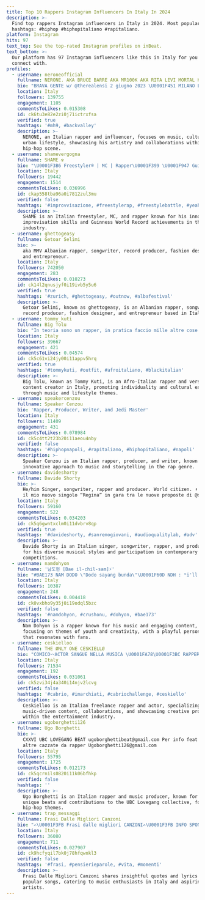 ```yaml
---
title: Top 10 Rappers Instagram Influencers In Italy In 2024
description: >-
  Find top rappers Instagram influencers in Italy in 2024. Most popular
  hashtags: #hiphop #hiphopitaliano #rapitaliano.
platform: Instagram
hits: 97
text_top: See the top-rated Instagram profiles on inBeat.
text_bottom: >-
  Our platform has 97 Instagram influencers like this in Italy for you to
  connect with.
profiles:
  - username: neroneofficial
    fullname: NERONE. AKA BRUCE BARRE AKA MR100K AKA RITA LEVI MORTAL KOMBAT
    bio: "BRAVA GENTE w/ @therealensi 2 giugno 2023 \U0001F451 MILANO LAST RAPPER ALIVE \U0001F451 WE CAN ALL neronebooking@gmail.com"
    location: Italy
    followers: 139755
    engagement: 1105
    commentsToLikes: 0.015308
    id: ck6tu3e82e2zi0j71ictrxfsa
    verified: true
    hashtags: '#mh9, #backvalley'
    description: >-
      NERONE, an Italian rapper and influencer, focuses on music, culture, and
      urban lifestyle, showcasing his artistry and collaborations within the
      hip-hop scene.
  - username: shamevergogna
    fullname: SHAME ☢️
    bio: "\U0001F3B6 Freestyler® | MC | Rapper\U0001F399 \U0001F947 Guinness World Recordman\U0001F3C6 \U0001F4EC Booking: shamevergogna@outlook.it ASCOLTA IL NUOVO ALBUM⤵️\U0001F525"
    location: Italy
    followers: 19442
    engagement: 1514
    commentsToLikes: 0.036996
    id: ckap558tba96a0i7812zul3mu
    verified: false
    hashtags: '#improvvisazione, #freestylerap, #freestylebattle, #yeah'
    description: >-
      SHAME is an Italian freestyler, MC, and rapper known for his innovative
      improvisation skills and Guinness World Record achievements in the music
      industry.
  - username: ghettogeasy
    fullname: Getoar Selimi
    bio: >-
      aka MMV Albanian rapper, songwriter, record producer, fashion designer,
      and entrepreneur.
    location: Italy
    followers: 742050
    engagement: 283
    commentsToLikes: 0.010273
    id: ck14l2qnusjyf0i19ivb5y5u6
    verified: true
    hashtags: '#zurich, #ghettogeasy, #outnow, #albafestival'
    description: >-
      Getoar Selimi, known as ghettogeasy, is an Albanian rapper, songwriter,
      record producer, fashion designer, and entrepreneur based in Italy.
  - username: tommy_kuti
    fullname: Big Tolu
    bio: "In teoria sono un rapper, in pratica faccio mille altre cose. Mi conoscono come l’#afroitaliano \U0001F1EE\U0001F1F9 \U0001F1F3\U0001F1EC Be yourself!"
    location: Italy
    followers: 39667
    engagement: 421
    commentsToLikes: 0.04574
    id: ck5c61vi24jy00i11appv5hrq
    verified: true
    hashtags: '#tommykuti, #outfit, #afroitaliano, #blackitalian'
    description: >-
      Big Tolu, known as Tommy Kuti, is an Afro-Italian rapper and versatile
      content creator in Italy, promoting individuality and cultural expression
      through music and lifestyle themes.
  - username: speakercenzou
    fullname: Speaker Cenzou
    bio: 'Rapper, Producer, Writer, and Jedi Master'
    location: Italy
    followers: 11409
    engagement: 431
    commentsToLikes: 0.078984
    id: ck5c4tt2t23b20i11aeou4nby
    verified: false
    hashtags: '#hiphopnapoli, #rapitaliano, #hiphopitaliano, #napoli'
    description: >-
      Speaker Cenzou is an Italian rapper, producer, and writer, known for his
      innovative approach to music and storytelling in the rap genre.
  - username: davideshorty
    fullname: Davide Shorty
    bio: >-
      He/him Singer, songwriter, rapper and producer. World citizen. ⬇️ Ascolta
      il mio nuovo singolo “Regina” in gara tra le nuove proposte di @sanremorai
    location: Italy
    followers: 59160
    engagement: 522
    commentsToLikes: 0.034203
    id: ck5q6gwntxclm0i11dvbrv8qp
    verified: true
    hashtags: '#davideshorty, #sanremogiovani, #audioqualitylab, #adv'
    description: >-
      Davide Shorty is an Italian singer, songwriter, rapper, and producer known
      for his diverse musical styles and participation in contemporary music
      competitions.
  - username: namdohyon
    fullname: '남도현 [Bae il-chil-sam]⚡'
    bio: "#BAE173 NAM DODO \"Dodo sayang bunda\"\U0001F60D NDH : ❝i'll be your oppaji❞\U0001F940 \U0001F4E2RAPPER Dohyonieee✨ \U0001F439 Hamtaro bersuara dolphin \U0001F42C\U0001F602 \U0001F4F8 Tony Nam 10/11/2004 \U0001F49B"
    location: Italy
    followers: 10387
    engagement: 248
    commentsToLikes: 0.004418
    id: ck0vxbho9y35j0i19odql5bzc
    verified: false
    hashtags: '#namdohyon, #crushonu, #dohyon, #bae173'
    description: >-
      Nam Dohyon is a rapper known for his music and engaging content, often
      focusing on themes of youth and creativity, with a playful personality
      that resonates with fans.
  - username: ceskielloo
    fullname: THE ØNLY ONE CESKIELLØ
    bio: "COMICO〰️ACTOR SANGUE NELLA MUSICA \U0001FA78\U0001F3BC RAPPER FREE LANCE \U0001F399 BIG REELSSS \U0001F30F\U0001F926‍♂️ ✖️ business and collaborazioni \U0001F4E9ceskiello1985@gmail.com"
    location: Italy
    followers: 71534
    engagement: 192
    commentsToLikes: 0.031061
    id: ck5zvi34j4a340i14njv2lcvg
    verified: false
    hashtags: '#cabrio, #imarchiati, #cabriochallenge, #ceskiello'
    description: >-
      Ceskielloo is an Italian freelance rapper and actor, specializing in
      music-driven content, collaborations, and showcasing creative projects
      within the entertainment industry.
  - username: ugoborghetti126
    fullname: Ugo Borghetti
    bio: >-
      CXXVI UBC LOVEGANG BEAT ugoborghettibeat@gmail.com Per info feat e tutte l
      altre cazzate da rapper Ugoborghetti126@gmail.com
    location: Italy
    followers: 55795
    engagement: 1725
    commentsToLikes: 0.012173
    id: ck5qcrnils0820i11k06bfhkp
    verified: false
    hashtags: ''
    description: >-
      Ugo Borghetti is an Italian rapper and music producer, known for his
      unique beats and contributions to the UBC Lovegang collective, focusing on
      hip-hop themes.
  - username: trap_messaggi
    fullname: Frasi Dalle Migliori Canzoni
    bio: "✍\U0001F3FB Frasi dalle migliori CANZONI✍\U0001F3FB INFO SPONSOR: @senex.smm \U0001F64B\U0001F3FB‍♂️ — \U0001F4B0 CLICCA QUI SE SEI UN RAPPER/TRAPPER EMERGENTE\U0001F4B0 — \U0001F447\U0001F3FB\U0001F447\U0001F3FB\U0001F447\U0001F3FB"
    location: Italy
    followers: 36080
    engagement: 711
    commentsToLikes: 0.027907
    id: ck9hcfyqil7bk0j78hfqwnkl3
    verified: false
    hashtags: '#frasi, #pensierieparole, #vita, #momenti'
    description: >-
      Frasi Dalle Migliori Canzoni shares insightful quotes and lyrics from
      popular songs, catering to music enthusiasts in Italy and aspiring
      artists.
---
```


